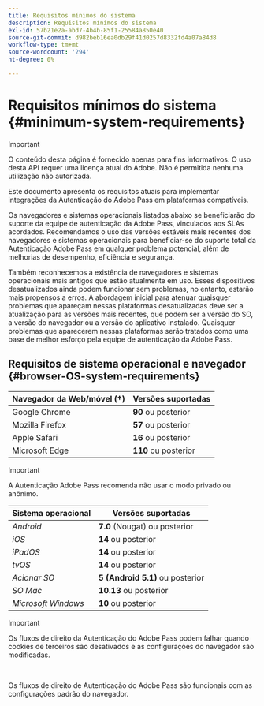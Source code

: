 ```yaml
---
title: Requisitos mínimos do sistema
description: Requisitos mínimos do sistema
exl-id: 57b21e2a-abd7-4b4b-85f1-25584a850e40
source-git-commit: d982beb16ea0db29f41d0257d8332fd4a07a84d8
workflow-type: tm+mt
source-wordcount: '294'
ht-degree: 0%

---
```


# Requisitos mínimos do sistema {#minimum-system-requirements}

>[!IMPORTANT]
>
>O conteúdo desta página é fornecido apenas para fins informativos. O uso desta API requer uma licença atual do Adobe. Não é permitida nenhuma utilização não autorizada.

Este documento apresenta os requisitos atuais para implementar integrações da Autenticação do Adobe Pass em plataformas compatíveis.

Os navegadores e sistemas operacionais listados abaixo se beneficiarão do suporte da equipe de autenticação da Adobe Pass, vinculados aos SLAs acordados. Recomendamos o uso das versões estáveis mais recentes dos navegadores e sistemas operacionais para beneficiar-se do suporte total da Autenticação Adobe Pass em qualquer problema potencial, além de melhorias de desempenho, eficiência e segurança.

Também reconhecemos a existência de navegadores e sistemas operacionais mais antigos que estão atualmente em uso. Esses dispositivos desatualizados ainda podem funcionar sem problemas, no entanto, estarão mais propensos a erros. A abordagem inicial para atenuar quaisquer problemas que apareçam nessas plataformas desatualizadas deve ser a atualização para as versões mais recentes, que podem ser a versão do SO, a versão do navegador ou a versão do aplicativo instalado. Quaisquer problemas que aparecerem nessas plataformas serão tratados como uma base de melhor esforço pela equipe de autenticação da Adobe Pass.

## Requisitos de sistema operacional e navegador {#browser-OS-system-requirements}

| Navegador da Web/móvel (†) | Versões suportadas |
|------------------------------|--------------------|
| Google Chrome | **90** ou posterior |
| Mozilla Firefox | **57** ou posterior |
| Apple Safari | **16** ou posterior |
| Microsoft Edge | **110** ou posterior |

>[!IMPORTANT]
> 
> A Autenticação Adobe Pass recomenda não usar o modo privado ou anônimo.

| Sistema operacional | Versões suportadas |
|---------------------|------------------------------|
| *Android* | **7.0** (Nougat) ou posterior |
| *iOS* | **14** ou posterior |
| *iPadOS* | **14** ou posterior |
| *tvOS* | **14** ou posterior |
| *Acionar SO* | **5 (Android 5.1)** ou posterior |
| *SO Mac* | **10.13** ou posterior |
| *Microsoft Windows* | **10** ou posterior |

>[!IMPORTANT]
>
> Os fluxos de direito da Autenticação do Adobe Pass podem falhar quando cookies de terceiros são desativados e as configurações do navegador são modificadas.
> 
> <br/>
> 
> Os fluxos de direito de Autenticação do Adobe Pass são funcionais com as configurações padrão do navegador.
